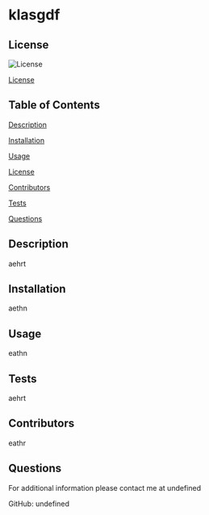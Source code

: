 
# klasgdf
  
## License 

![License](https://img.shields.io/badge/License-MIT-yellow.svg)
  
[License](#license)
    
 ## Table of Contents
  
[Description](#Description)

[Installation](#Installation)

[Usage](#Usage)

[License](#License)

[Contributors](#Contributors)

[Tests](#Tests)

[Questions](#Questions)
  
  ## Description
  
  aehrt
  
  ## Installation
  
  aethn
  
  ## Usage 
  
  eathn
  
  
  ## Tests 
  
  aehrt
  
  ## Contributors
  
  eathr
  
  ## Questions
  
  For additional information please contact me at undefined

  GitHub: undefined

  
